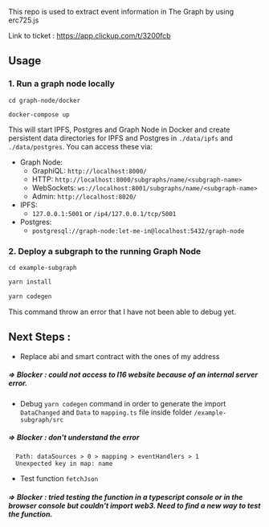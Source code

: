 This repo is used to extract event information in The Graph by using erc725.js

Link to ticket : <link>https://app.clickup.com/t/3200fcb<link>

## Usage

### 1. Run a graph node locally

```
cd graph-node/docker
```

```
docker-compose up
```

This will start IPFS, Postgres and Graph Node in Docker and create persistent
data directories for IPFS and Postgres in `./data/ipfs` and `./data/postgres`. You
can access these via:

- Graph Node:
  - GraphiQL: `http://localhost:8000/`
  - HTTP: `http://localhost:8000/subgraphs/name/<subgraph-name>`
  - WebSockets: `ws://localhost:8001/subgraphs/name/<subgraph-name>`
  - Admin: `http://localhost:8020/`
- IPFS:
  - `127.0.0.1:5001` or `/ip4/127.0.0.1/tcp/5001`
- Postgres:
  - `postgresql://graph-node:let-me-in@localhost:5432/graph-node`

### 2. Deploy a subgraph to the running Graph Node

```
cd example-subgraph
```

```javascript
yarn install
```

```javascript
yarn codegen
```

This command throw an error that I have not been able to debug yet.

## Next Steps :

- Replace abi and smart contract with the ones of my address

##### => Blocker : could not access to l16 website because of an internal server error. 

- Debug `yarn codegen` command in order to generate the import `DataChanged` and `Data` to `mapping.ts` file inside folder `/example-subgraph/src`

##### => Blocker : don't understand the error

```
  Path: dataSources > 0 > mapping > eventHandlers > 1
  Unexpected key in map: name
```

- Test function `fetchJson`

##### => Blocker : tried testing the function in a typescript console or in the browser console but couldn't import web3. Need to find a new way to test the function.
